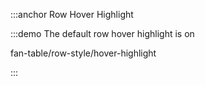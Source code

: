 :::anchor Row Hover Highlight

:::demo The default row hover highlight is on

fan-table/row-style/hover-highlight

:::
